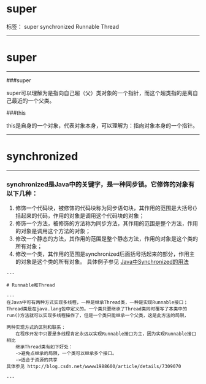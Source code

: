 
# super

标签： super synchronized Runnable Thread

---

# super

---
###super

super可以理解为是指向自己超（父）类对象的一个指针，而这个超类指的是离自己最近的一个父类。

###this

this是自身的一个对象，代表对象本身，可以理解为：指向对象本身的一个指针。

---
# synchronized
---

### synchronized是Java中的关键字，是一种同步锁。它修饰的对象有以下几种： 
1. 修饰一个代码块，被修饰的代码块称为同步语句块，其作用的范围是大括号{}括起来的代码，作用的对象是调用这个代码块的对象； 
2. 修饰一个方法，被修饰的方法称为同步方法，其作用的范围是整个方法，作用的对象是调用这个方法的对象； 
3. 修改一个静态的方法，其作用的范围是整个静态方法，作用的对象是这个类的所有对象； 
4. 修改一个类，其作用的范围是synchronized后面括号括起来的部分，作用主的对象是这个类的所有对象。
具体例子参见  [Java中Synchronized的用法][1]


  [1]: http://blog.csdn.net/luoweifu/article/details/46613015
    
    ---

    # Runnable和Thread

    ---
    在Java中可有两种方式实现多线程，一种是继承Thread类，一种是实现Runnable接口；Thread类是在java.lang包中定义的。一个类只要继承了Thread类同时覆写了本类中的run()方法就可以实现多线程操作了，但是一个类只能继承一个父类，这是此方法的局限，

    两种实现方式的区别和联系：
    　　在程序开发中只要是多线程肯定永远以实现Runnable接口为主，因为实现Runnable接口相比
    　　继承Thread类有如下好处：
    　　->避免点继承的局限，一个类可以继承多个接口。
    　　->适合于资源的共享
    具体参见 http://blog.csdn.net/wwww1988600/article/details/7309070

    ---



